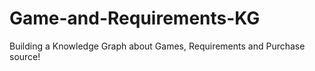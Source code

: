 # Game-and-Requirements-KG
Building a Knowledge Graph about Games, Requirements and Purchase source! 
